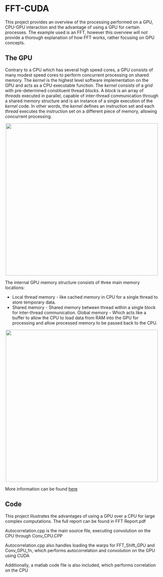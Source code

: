 # FFT-CUDA
This project provides an overview of the processing performed on a GPU, CPU-GPU interaction and the advantage of using a GPU for certain processes. The example used is an FFT, however this overview will not provide a thorough explanation of how FFT works, rather focusing on GPU concepts.

## The GPU
Contrary to a CPU which has several high speed cores, a GPU consists of many modest speed cores to perform concurrent processing on shared memory. The *kernel* is the highest level software implementation on the GPU and acts as a CPU executable function. The *kernel* consists of a *grid* with pre-determined constituent thread *blocks*. A *block* is an array of *threads* executed in parallel, capable of inter-thread communication through a shared memory structure and is an instance of a single execution of the *kernel* code. In other words, the *kernel* defines an instruction set and each *thread* executes the instruction set on a different piece of memory, allowing concurrent processing.

<p align="center">
<img src="https://github.com/IanGlass/FFT-CUDA-Matlab/blob/master/GPU-Structure.jpg" width="500">
</p>

The internal GPU memory structure consists of three main memory locations:
* Local thread memory - like cached memory in CPU for a single thread to store temporary data.
* Shared memory - Shared memory between thread within a single block for inter-thread communication.
Global memory - Which acts like a buffer to allow the CPU to load data from RAM into the GPU for processing and allow processed memory to be passed back to the CPU.

<p align="center">
<img src="https://github.com/IanGlass/FFT-CUDA-Matlab/blob/master/GPU-Memory.jpg" width="500">
</p>

More information can be found [here](https://www.arc.vt.edu/resources/software/cuda/)

## Code

This project illustrates the advantages of using a GPU over a CPU for large complex computations.
The full report can be found in FFT Report.pdf

Autocorrelation.cpp is the main source file, executing convolution on the CPU through Conv_CPU.CPP

Autocorrelation.cpp also handles loading the warps for FFT_Shift_GPU and Conv_GPU_fn, which performs autocorrelation and convolution on the GPU using CUDA

Additionally, a matlab code file is also included, which performs correlation on the CPU